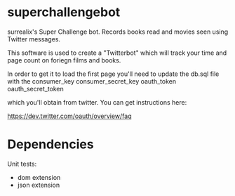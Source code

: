 # superchallengebot
surrealix's Super Challenge bot. Records books read and movies seen using Twitter messages.

This software is used to create a "Twitterbot" which will track your time and page count on foriegn films and books.

In order to get it to load the first page you'll need to update the db.sql file with the
consumer_key
consumer_secret_key
oauth_token
oauth_secret_token

which you'll obtain from twitter. You can get instructions here:

https://dev.twitter.com/oauth/overview/faq

# Dependencies

Unit tests:

- dom extension
- json extension
